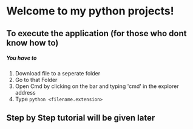 # Welcome to my python projects!

## To execute the application (for those who dont know how to)  
##### **You have to**
1. Download file to a seperate folder  
2. Go to that Folder   
3. Open Cmd by clicking on the bar and typing 'cmd' in the explorer address  
4. Type ``` python <filename.extension> ```  

## Step by Step tutorial will be given later
